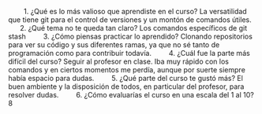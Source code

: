         1. ¿Qué es lo más valioso que aprendiste en el curso?
La versatilidad que tiene git para el control de versiones y un montón de comandos útiles.
        2. ¿Qué tema no te queda tan claro?
Los comandos específicos de git stash
        3. ¿Cómo piensas practicar lo aprendido?
Clonando repositorios para ver su código y sus diferentes ramas, ya que no sé tanto de programación como para contribuir todavía.
        4. ¿Cuál fue la parte más difícil del curso?
Seguir al profesor en clase. Iba muy rápido con los comandos y en ciertos momentos me perdía, aunque por suerte siempre había espacio para dudas.
        5. ¿Qué parte del curso te gustó más?
El buen ambiente y la disposición de todos, en particular del profesor, para resolver dudas.
        6. ¿Cómo evaluarías el curso en una escala del 1 al 10?
8